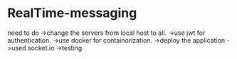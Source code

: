 # RealTime-messaging

need to do
->change the servers from local host to all.
->use jwt for authentication.
->use docker for containorization.
->deploy the application
->used socket.io
->testing